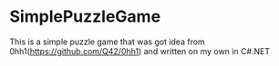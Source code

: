 # SimplePuzzleGame
This is a simple puzzle game that was got idea from 0hh1(https://github.com/Q42/0hh1) and written on my own in C#.NET 
